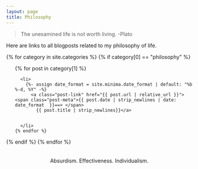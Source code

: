 ```yaml
---
layout: page
title: Philosophy
---
```


> The unexamined life is not worth living.
> -Plato

Here are links to all blogposts related to my philosophy of life. 




{% for category in site.categories %}
  {% if category[0] == "philosophy" %}

  <ul>
    {% for post in category[1] %}

	  <li>
        {%- assign date_format = site.minima.date_format | default: "%b %-d, %Y" -%}
          <a class="post-link" href="{{ post.url | relative_url }}"> <span class="post-meta">{{ post.date | strip_newlines | date: date_format  }}==> </span>
            {{ post.title | strip_newlines}}</a>

        
      </li>
    {% endfor %}
  </ul>
  {% endif %}
{% endfor %}

<br>
<br>
<br>
<center> Absurdism. Effectiveness. Individualism. <center>